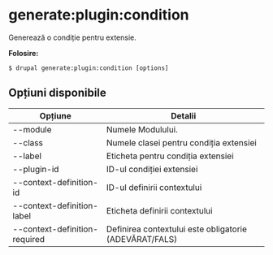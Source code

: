 # generate:plugin:condition
Generează o condiție pentru extensie.

**Folosire:**
```
$ drupal generate:plugin:condition [options] 
```

## Opțiuni disponibile
Opțiune | Detalii
-------|-------------
--module | Numele Modulului.
--class | Numele clasei pentru condiția extensiei
--label | Eticheta pentru condiția extensiei
--plugin-id | ID-ul condiției extensiei
--context-definition-id | ID-ul definirii contextului
--context-definition-label | Eticheta definirii contextului
--context-definition-required | Definirea contextului este obligatorie (ADEVĂRAT/FALS)
